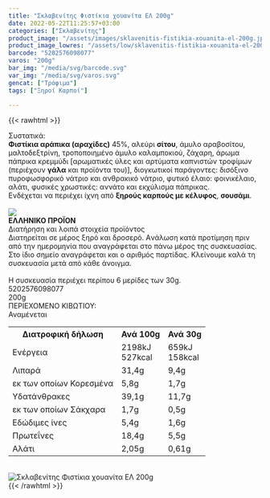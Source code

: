 ```yaml
---
title: "Σκλαβενίτης Φιστίκια χουανίτα ΕΛ 200g"
date: 2022-05-22T11:25:57+03:00
categories: ["Σκλαβενίτης"]
product_image: "/assets/images/sklavenitis-fistikia-xouanita-el-200g.jpg"
product_image_lowres: "/assets/low/sklavenitis-fistikia-xouanita-el-200g.jpg"
barcode: "5202576098077"
varos: "200g"
bar_img: "/media/svg/barcode.svg"
var_img: "/media/svg/varos.svg"
gencat: ["Τρόφιμα"]
tags: ["Ξηροί Καρποί"]

---
```

{{< rawhtml >}}

<div class="sload504"><div class="product"><div id="sistatika">Συστατικά:</div><div class="alltext"><b>Φιστίκια αράπικα (αραχίδες)</b> 45%, αλεύρι <b>σίτου</b>, άμυλο αραβοσίτου, μαλτοδεξτρίνη, τροποποιημένο άμυλο καλαμποκιού, ζάχαρη, άρωμα πάπρικα κρεμμύδι [αρωματικές ύλες και αρτύματα καπνιστών τροφίμων (περιέχουν <b>γάλα</b> και προϊόντα του)], διογκωτικοί παράγοντες: δισόξινο πυροφωσφορικό νάτριο και ανθρακικό νάτριο, φυτικό έλαιο: φοινικέλαιο, αλάτι, φυσικές χρωστικές: αννάτο και εκχύλισμα πάπρικας.<br>Ενδέχεται να περιέχει ίχνη από <b>ξηρούς καρπούς με κέλυφος</b>, <b>σουσάμι</b>.<br></div><br><div id="flag"><div id="flagimage"><img src="/media/icons/gr.svg"></div><span id="flagtext"><b>ΕΛΛΗΝΙΚΟ ΠΡΟΪΟΝ</b></span></div><div id="loipa">Διατήρηση και λοιπά στοιχεία προϊόντος</div><div class="alltext">Διατηρείται σε μέρος ξηρό και δροσερό. Aνάλωση κατά προτίμηση πριν από την ημερομηνία που αναγράφεται στο πάνω μέρος της συσκευασίας. Στο ίδιο σημείο αναγράφεται και ο αριθμός παρτίδας. Κλείνουμε καλά τη συσκευασία μετά από κάθε άνοιγμα.<br><br>Η συσκευασία περιέχει περίπου 6 μερίδες των 30g.</div><div id="barcode"><div id="barimage1"></div><span id="bartext">5202576098077</span></div><div id="varos"><div id="varosimage1"></div><span id="varostext">200g</span></div><div id="kivotio">ΠΕΡΙΕΧΟΜΕΝΟ ΚΙΒΩΤΙΟΥ:<br>Αναμένεται</div><div class="tabout"><table id="diatable"><tbody><tr><th>Διατροφική δήλωση</th><th>Ανά 100g</th><th>Ανά 30g</th></tr><tr><td class="texr2">Ενέργεια</td><td class="texr">2198kJ<br>527kcal</td><td class="texr">659kJ<br>158kcal</td></tr><tr><td class="texr2">Λιπαρά</td><td class="texr">31,4g</td><td class="texr">9,4g</td></tr><tr><td class="gray">εκ των οποίων Κορεσµένα</td><td class="gray2">5,8g</td><td class="gray2">1,7g</td></tr><tr><td class="texr2">Yδατάνθρακες</td><td class="texr">39,1g</td><td class="texr">11,7g</td></tr><tr><td class="gray">εκ των οποίων Σάκχαρα</td><td class="gray2">1,7g</td><td class="gray2">0,5g</td></tr><tr><td class="texr2">Eδώδιμες ίνες</td><td class="texr">5,4g</td><td class="texr">1,6g</td></tr><tr><td class="texr2">Πρωτεΐνες</td><td class="texr">18,4g</td><td class="texr">5,5g</td></tr><tr><td class="texr2">Αλάτι</td><td class="texr">2,05g</td><td class="texr">0,61g</td></tr></tbody></table></div><br><div class="pimg"><img alt="Σκλαβενίτης Φιστίκια χουανίτα ΕΛ 200g" title="Σκλαβενίτης Φιστίκια χουανίτα ΕΛ 200g" src="/assets/images/sklavenitis-fistikia-xouanita-el-200g.jpg"></div></div></div>
{{< /rawhtml >}}


